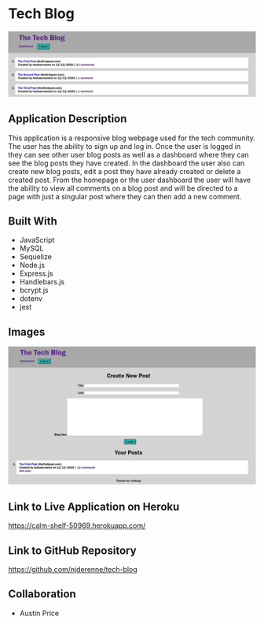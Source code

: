 # Tech Blog

![Home Page](https://github.com/njderenne/tech-blog/blob/develop/public/images/homepage.JPG?raw=true)

## Application Description

This application is a responsive blog webpage used for the tech community. The user has the ability to sign up and log in. Once the user is logged in they can see other user blog posts as well as a dashboard where they can see the blog posts they have created. In the dashboard the user also can create new blog posts, edit a post they have already created or delete a created post. From the homepage or the user dashboard the user will have the ability to view all comments on a blog post and will be directed to a page with just a singular post where they can then add a new comment.

## Built With

* JavaScript
* MySQL
* Sequelize
* Node.js
* Express.js
* Handlebars.js
* bcrypt.js
* dotenv
* jest

## Images




![Dashboard](https://github.com/njderenne/tech-blog/blob/develop/public/images/dashboard.JPG?raw=true)


## Link to Live Application on Heroku

https://calm-shelf-50969.herokuapp.com/ 

## Link to GitHub Repository

https://github.com/njderenne/tech-blog

## Collaboration

* Austin Price
